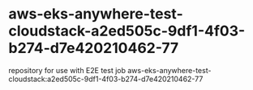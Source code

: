# aws-eks-anywhere-test-cloudstack-a2ed505c-9df1-4f03-b274-d7e420210462-77
repository for use with E2E test job aws-eks-anywhere-test-cloudstack:a2ed505c-9df1-4f03-b274-d7e420210462-77
